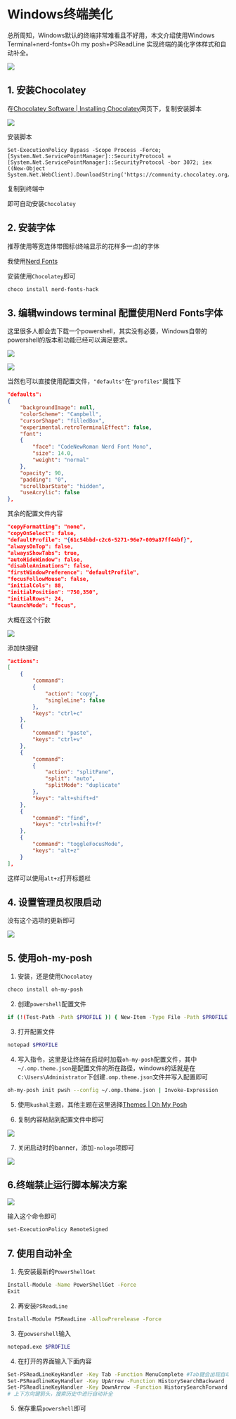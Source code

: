 # Windows终端美化

总所周知，Windows默认的终端非常难看且不好用，本文介绍使用Windows Terminal+nerd-fonts+Oh my posh+PSReadLine 实现终端的美化字体样式和自动补全。

![](https://picgo-img-repo.oss-cn-beijing.aliyuncs.com/img/aa3de8f6bda0d052061d6b9f73e92163.png)

## 1. 安装Chocolatey

在[Chocolatey Software | Installing Chocolatey](https://chocolatey.org/install)网页下，复制安装脚本

![](https://picgo-img-repo.oss-cn-beijing.aliyuncs.com/img/135dba74fade69aaada79a0025f5312e.png)

安装脚本

```shell
Set-ExecutionPolicy Bypass -Scope Process -Force; [System.Net.ServicePointManager]::SecurityProtocol = [System.Net.ServicePointManager]::SecurityProtocol -bor 3072; iex ((New-Object System.Net.WebClient).DownloadString('https://community.chocolatey.org/install.ps1'))
```

复制到终端中

即可自动安装`Chocolatey`

## 2. 安装字体

推荐使用等宽连体带图标(终端显示的花样多一点)的字体

我使用[Nerd Fonts](https://www.nerdfonts.com/)

安装使用`Chocolatey`即可

```bash
choco install nerd-fonts-hack
```



## 3. 编辑windows terminal 配置使用Nerd Fonts字体

这里很多人都会去下载一个powershell，其实没有必要，Windows自带的powershell的版本和功能已经可以满足要求。

![](https://picgo-img-repo.oss-cn-beijing.aliyuncs.com/img/e0547c1027f29d4dc2590790efab2f4c.png)

![](https://picgo-img-repo.oss-cn-beijing.aliyuncs.com/img/ebeaabf0f74eb37d41173f7f4bfbbc47.png)

当然也可以直接使用配置文件，`"defaults"`在`"profiles"`属性下

```json
"defaults": 
{
    "backgroundImage": null,
    "colorScheme": "Campbell",
    "cursorShape": "filledBox",
    "experimental.retroTerminalEffect": false,
    "font": 
    {
        "face": "CodeNewRoman Nerd Font Mono",
        "size": 14.0,
        "weight": "normal"
    },
    "opacity": 90,
    "padding": "0",
    "scrollbarState": "hidden",
    "useAcrylic": false
},
```

其余的配置文件内容

```json
"copyFormatting": "none",
"copyOnSelect": false,
"defaultProfile": "{61c54bbd-c2c6-5271-96e7-009a87ff44bf}",
"alwaysOnTop": false,
"alwaysShowTabs": true,
"autoHideWindow": false,
"disableAnimations": false,
"firstWindowPreference": "defaultProfile",
"focusFollowMouse": false,
"initialCols": 88,
"initialPosition": "750,350",
"initialRows": 24,
"launchMode": "focus",
```

大概在这个行数

![](https://picgo-img-repo.oss-cn-beijing.aliyuncs.com/img/075e892a965f8d16d6aae7516bf7a769.png)

添加快捷键

```json
"actions": 
[
    {
        "command": 
        {
            "action": "copy",
            "singleLine": false
        },
        "keys": "ctrl+c"
    },
    {
        "command": "paste",
        "keys": "ctrl+v"
    },
    {
        "command": 
        {
            "action": "splitPane",
            "split": "auto",
            "splitMode": "duplicate"
        },
        "keys": "alt+shift+d"
    },
    {
        "command": "find",
        "keys": "ctrl+shift+f"
    },
    {
        "command": "toggleFocusMode",
        "keys": "alt+z"
    }
],
```

这样可以使用`alt+z`打开标题栏

## 4. 设置管理员权限启动

没有这个选项的更新即可

![](https://picgo-img-repo.oss-cn-beijing.aliyuncs.com/img/cebec2ec3649bda0fb0350cdf9c7b2e1.png)



## 5. 使用oh-my-posh

1. 安装，还是使用`Chocolatey`

```bash
choco install oh-my-posh
```

2. 创建`powershell`配置文件

```bash
if (!(Test-Path -Path $PROFILE )) { New-Item -Type File -Path $PROFILE -Force }
```

3. 打开配置文件

```bash
notepad $PROFILE
```

4. 写入指令，这里是让终端在启动时加载`oh-my-posh`配置文件，其中`~/.omp.theme.json`是配置文件的所在路径，windows的话就是在`C:\Users\Administrator`下创建`.omp.theme.json`文件并写入配置即可

```bash
oh-my-posh init pwsh --config ~/.omp.theme.json | Invoke-Expression
```

5. 使用`kushal`主题，其他主题在这里选择[Themes | Oh My Posh](https://ohmyposh.dev/docs/themes)

6. 复制内容粘贴到配置文件中即可

![](https://picgo-img-repo.oss-cn-beijing.aliyuncs.com/img/ec786192c578bf9e93fc91282ecc58e3.png)

7. 关闭启动时的banner，添加`-nologo`项即可

![](https://picgo-img-repo.oss-cn-beijing.aliyuncs.com/img/3714b3074d1258af263f5a066f6e03c5.png)



## 6.终端禁止运行脚本解决方案

![](https://picgo-img-repo.oss-cn-beijing.aliyuncs.com/img/77680a9388ce0afedeffe5407637f452.png)

输入这个命令即可

```bash
set-ExecutionPolicy RemoteSigned
```

## 7. 使用自动补全

1. 先安装最新的`PowerShellGet`

```bash
Install-Module -Name PowerShellGet -Force
Exit
```

2. 再安装`PSReadLine`

```bash
Install-Module PSReadLine -AllowPrerelease -Force
```

3. 在`powsershell`输入

```bash
notepad.exe $PROFILE
```

4. 在打开的界面输入下面内容

```bash
Set-PSReadLineKeyHandler -Key Tab -Function MenuComplete #Tab键会出现自动补全菜单
Set-PSReadlineKeyHandler -Key UpArrow -Function HistorySearchBackward
Set-PSReadlineKeyHandler -Key DownArrow -Function HistorySearchForward
# 上下方向键箭头，搜索历史中进行自动补全
```

5. 保存重启`powershell`即可